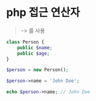 # php 접근 연산자

> -> 를 사용

```php
class Person {
    public $name;
    public $age;
}

$person = new Person();

$person->name = 'John Doe';

echo $person->name; // John Doe
```